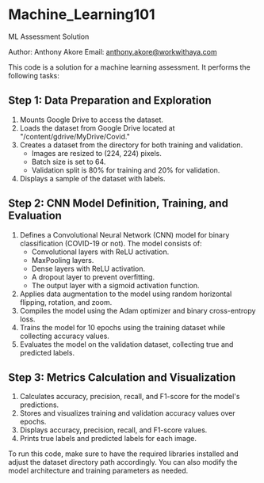 # Machine_Learning101

ML Assessment Solution

Author: Anthony Akore
Email: anthony.akore@workwithaya.com

This code is a solution for a machine learning assessment. It performs the following tasks:

Step 1: Data Preparation and Exploration
------------------------------------------

1. Mounts Google Drive to access the dataset.
2. Loads the dataset from Google Drive located at "/content/gdrive/MyDrive/Covid."
3. Creates a dataset from the directory for both training and validation.
   - Images are resized to (224, 224) pixels.
   - Batch size is set to 64.
   - Validation split is 80% for training and 20% for validation.
4. Displays a sample of the dataset with labels.

Step 2: CNN Model Definition, Training, and Evaluation
------------------------------------------------------

1. Defines a Convolutional Neural Network (CNN) model for binary classification (COVID-19 or not). The model consists of:
   - Convolutional layers with ReLU activation.
   - MaxPooling layers.
   - Dense layers with ReLU activation.
   - A dropout layer to prevent overfitting.
   - The output layer with a sigmoid activation function.
2. Applies data augmentation to the model using random horizontal flipping, rotation, and zoom.
3. Compiles the model using the Adam optimizer and binary cross-entropy loss.
4. Trains the model for 10 epochs using the training dataset while collecting accuracy values.
5. Evaluates the model on the validation dataset, collecting true and predicted labels.

Step 3: Metrics Calculation and Visualization
---------------------------------------------

1. Calculates accuracy, precision, recall, and F1-score for the model's predictions.
2. Stores and visualizes training and validation accuracy values over epochs.
3. Displays accuracy, precision, recall, and F1-score values.
4. Prints true labels and predicted labels for each image.

To run this code, make sure to have the required libraries installed and adjust the dataset directory path accordingly. You can also modify the model architecture and training parameters as needed.

